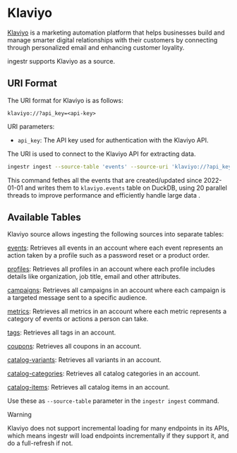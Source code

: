 # Klaviyo

[Klaviyo](https://www.klaviyo.com/) is a marketing automation platform that helps businesses build and manage smarter digital relationships with their customers by connecting through personalized email and enhancing customer loyality.

ingestr supports Klaviyo as a source.

## URI Format

The URI format for Klaviyo is as follows:

```plaintext
klaviyo://?api_key=<api-key>
```

URI parameters:

- `api_key`: The API key used for authentication with the Klaviyo API.

The URI is used to connect to the Klaviyo API for extracting data.

```bash
ingestr ingest --source-table 'events' --source-uri 'klaviyo://?api_key=pk_test' --dest-uri duckdb:///klaviyo.duckdb --interval-start 2022-01-01 --dest-table 'klaviyo.events' --yes --extract-parallelism 20
```

This command fethes all the events that are created/updated since 2022-01-01 and writes them to `klaviyo.events` table on DuckDB, using 20 parallel threads to improve performance and efficiently handle large data .

## Available Tables

Klaviyo source allows ingesting the following sources into separate tables:

[events](https://developers.klaviyo.com/en/reference/events_api_overview): Retrieves all events in an account where each event represents an action taken by a profile such as a password reset or a product order.

[profiles](https://developers.klaviyo.com/en/reference/profiles_api_overview): Retrieves all profiles in an account where each profile includes details like organization, job title, email and other attributes.

[campaigns](https://developers.klaviyo.com/en/reference/campaigns_api_overview): Retrieves all campaigns in an account where each campaign is a targeted message sent to a specific audience.

[metrics](https://developers.klaviyo.com/en/reference/metrics_api_overview): Retrieves all metrics in an account where each metric represents a category of events or actions a person can take.

[tags](https://developers.klaviyo.com/en/reference/get_tags): Retrieves all tags in an account.

[coupons](https://developers.klaviyo.com/en/reference/get_coupons): Retrieves all coupons in an account.

[catalog-variants](https://developers.klaviyo.com/en/reference/get_catalog_variants): Retrieves all variants in an account.

[catalog-categories](https://developers.klaviyo.com/en/reference/get_catalog_categories): Retrieves all catalog categories in an account.

[catalog-items](https://developers.klaviyo.com/en/reference/get_catalog_items): Retrieves all catalog items in an account.

Use these as `--source-table` parameter in the `ingestr ingest` command.

> [!WARNING]
> Klaviyo does not support incremental loading for many endpoints in its APIs, which means ingestr will load endpoints incrementally if they support it, and do a full-refresh if not.

